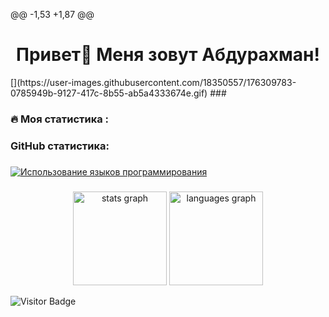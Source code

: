 @@ -1,53 +1,87 @@
<h1 align="center">Привет👋 Меня зовут Абдурахман!</h1>
[](https://user-images.githubusercontent.com/18350557/176309783-0785949b-9127-417c-8b55-ab5a4333674e.gif)
###

    
 

<h3 align="left">🔥   Моя статистика :</h3>

### GitHub статистика:
###

<a href="https://github.com/Abdurahman06/Abdurahman06/graphs/commit-activity"  />
</div>

<a href="https://github.com/FilimonovAlexey" align="left"><img src="https://github-readme-stats.vercel.app/api/top-langs/?username=FilimonovAlexey&langs_count=10&title_color=0891b2&text_color=ffffff&icon_color=0891b2&bg_color=1c1917&hide_border=true&locale=en&custom_title=Top%20%Languages" alt="Использование языков программирования" /></a>
###

<div align="center">
  <img src="https://github-readme-stats.vercel.app/api?username=filimonovalexey&hide_title=false&hide_rank=false&show_icons=true&include_all_commits=true&count_private=true&disable_animations=false&theme=dracula&locale=en&hide_border=false&order=1" height="150" alt="stats graph"  />
  <img src="https://github-readme-stats.vercel.app/api/top-langs?username=filimonovalexey&locale=en&hide_title=false&layout=compact&card_width=320&langs_count=5&theme=dracula&hide_border=false&order=2" height="150" alt="languages graph"  />
</div>

![Visitor Badge](https://visitor-badge.laobi.icu/badge?page_id=filimonovalexey)
###

